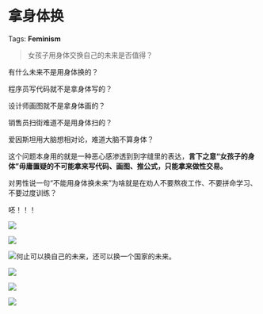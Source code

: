 # 拿身体换

Tags: **Feminism**

> 女孩子用身体交换自己的未来是否值得？



有什么未来不是用身体换的？

程序员写代码就不是拿身体写的？

设计师画图就不是拿身体画的？

销售员扫街难道不是用身体扫的？

爱因斯坦用大脑想相对论，难道大脑不算身体？

这个问题本身用的就是一种恶心感渗透到到字缝里的表达，**言下之意“女孩子的身体”毋庸置疑的不可能拿来写代码、画图、推公式，只能拿来做性交易。**

对男性说一句“不能用身体换未来”为啥就是在劝人不要熬夜工作、不要拼命学习、不要过度训练？

呸！！！

![](https://picx.zhimg.com/50/v2-023ffce7f4ee93b550b595b9c94e6035_720w.jpg?source=2c26e567)  


![](https://picx.zhimg.com/50/v2-0dea09953121ff403e5e8ae5efafc7d3_720w.jpg?source=2c26e567)  


![](https://picx.zhimg.com/50/v2-0df092f7421798a9bf8ba397e7bf1579_720w.jpg?source=2c26e567)何止可以换自己的未来，还可以换一个国家的未来。

![](https://picx.zhimg.com/50/v2-b66b245486a6324fb2ada5454340907a_720w.jpg?source=2c26e567)  


![](https://pic1.zhimg.com/50/v2-4cc1fe95d2683645d8613ed8b51741b9_720w.jpg?source=2c26e567)  


![](https://pic1.zhimg.com/50/v2-cda46aa8b57f0dc65a19ff8ad2f0ddd8_720w.jpg?source=2c26e567)

